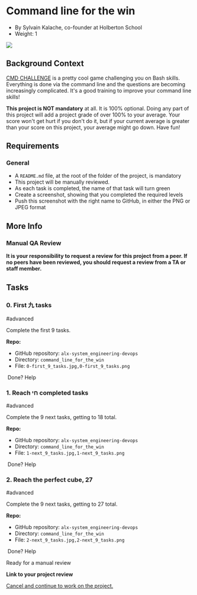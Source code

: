Command line for the win
========================

-   By Sylvain Kalache, co-founder at Holberton School
-   Weight: 1

![](https://s3.amazonaws.com/intranet-projects-files/holbertonschool-sysadmin_devops/324/06AChAO.png)

Background Context
------------------

[CMD CHALLENGE](https://alx-intranet.hbtn.io/rltoken/a83_NOBEtXgFr1Yqej0HYA "CMD CHALLENGE") is a pretty cool game challenging you on Bash skills. Everything is done via the command line and the questions are becoming increasingly complicated. It's a good training to improve your command line skills!

**This project is NOT mandatory** at all. It is 100% optional. Doing any part of this project will add a project grade of over 100% to your average. Your score won't get hurt if you don't do it, but if your current average is greater than your score on this project, your average might go down. Have fun!

Requirements
------------

### General

-   A `README.md` file, at the root of the folder of the project, is mandatory
-   This project will be manually reviewed.
-   As each task is completed, the name of that task will turn green
-   Create a screenshot, showing that you completed the required levels
-   Push this screenshot with the right name to GitHub, in either the PNG or JPEG format

More Info
---------

### Manual QA Review

**It is your responsibility to request a review for this project from a peer. If no peers have been reviewed, you should request a review from a TA or staff member.**

Tasks
-----

### 0\. First 九 tasks

#advanced

Complete the first 9 tasks.

**Repo:**

-   GitHub repository: `alx-system_engineering-devops`
-   Directory: `command_line_for_the_win`
-   File: `0-first_9_tasks.jpg,0-first_9_tasks.png`

 Done? Help

### 1\. Reach חי completed tasks

#advanced

Complete the 9 next tasks, getting to 18 total.

**Repo:**

-   GitHub repository: `alx-system_engineering-devops`
-   Directory: `command_line_for_the_win`
-   File: `1-next_9_tasks.jpg,1-next_9_tasks.png`

 Done? Help

### 2\. Reach the perfect cube, 27

#advanced

Complete the 9 next tasks, getting to 27 total.

**Repo:**

-   GitHub repository: `alx-system_engineering-devops`
-   Directory: `command_line_for_the_win`
-   File: `2-next_9_tasks.jpg,2-next_9_tasks.png`

 Done? Help

Ready for a manual review

**Link to your project review**



[Cancel and continue to work on the project.]()
